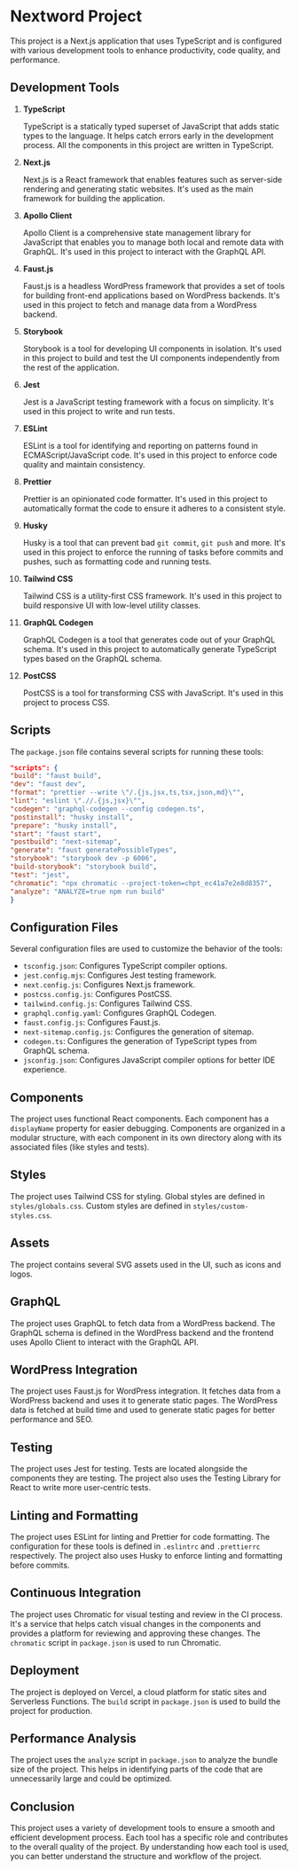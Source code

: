 # Nextword Project

This project is a Next.js application that uses TypeScript and is configured with various development tools to enhance productivity, code quality, and performance.

## Development Tools

1. **TypeScript**

   TypeScript is a statically typed superset of JavaScript that adds static types to the language. It helps catch errors early in the development process. All the components in this project are written in TypeScript.

2. **Next.js**

   Next.js is a React framework that enables features such as server-side rendering and generating static websites. It's used as the main framework for building the application.

3. **Apollo Client**

   Apollo Client is a comprehensive state management library for JavaScript that enables you to manage both local and remote data with GraphQL. It's used in this project to interact with the GraphQL API.

4. **Faust.js**

   Faust.js is a headless WordPress framework that provides a set of tools for building front-end applications based on WordPress backends. It's used in this project to fetch and manage data from a WordPress backend.

5. **Storybook**

   Storybook is a tool for developing UI components in isolation. It's used in this project to build and test the UI components independently from the rest of the application.

6. **Jest**

   Jest is a JavaScript testing framework with a focus on simplicity. It's used in this project to write and run tests.

7. **ESLint**

   ESLint is a tool for identifying and reporting on patterns found in ECMAScript/JavaScript code. It's used in this project to enforce code quality and maintain consistency.

8. **Prettier**

   Prettier is an opinionated code formatter. It's used in this project to automatically format the code to ensure it adheres to a consistent style.

9. **Husky**

   Husky is a tool that can prevent bad `git commit`, `git push` and more. It's used in this project to enforce the running of tasks before commits and pushes, such as formatting code and running tests.

10. **Tailwind CSS**

    Tailwind CSS is a utility-first CSS framework. It's used in this project to build responsive UI with low-level utility classes.

11. **GraphQL Codegen**

    GraphQL Codegen is a tool that generates code out of your GraphQL schema. It's used in this project to automatically generate TypeScript types based on the GraphQL schema.

12. **PostCSS**

    PostCSS is a tool for transforming CSS with JavaScript. It's used in this project to process CSS.

## Scripts

The `package.json` file contains several scripts for running these tools:

```json
"scripts": {
"build": "faust build",
"dev": "faust dev",
"format": "prettier --write \"/.{js,jsx,ts,tsx,json,md}\"",
"lint": "eslint \".//.{js,jsx}\"",
"codegen": "graphql-codegen --config codegen.ts",
"postinstall": "husky install",
"prepare": "husky install",
"start": "faust start",
"postbuild": "next-sitemap",
"generate": "faust generatePossibleTypes",
"storybook": "storybook dev -p 6006",
"build-storybook": "storybook build",
"test": "jest",
"chromatic": "npx chromatic --project-token=chpt_ec41a7e2e8d8357",
"analyze": "ANALYZE=true npm run build"
}
```

## Configuration Files

Several configuration files are used to customize the behavior of the tools:

- `tsconfig.json`: Configures TypeScript compiler options.
- `jest.config.mjs`: Configures Jest testing framework.
- `next.config.js`: Configures Next.js framework.
- `postcss.config.js`: Configures PostCSS.
- `tailwind.config.js`: Configures Tailwind CSS.
- `graphql.config.yaml`: Configures GraphQL Codegen.
- `faust.config.js`: Configures Faust.js.
- `next-sitemap.config.js`: Configures the generation of sitemap.
- `codegen.ts`: Configures the generation of TypeScript types from GraphQL schema.
- `jsconfig.json`: Configures JavaScript compiler options for better IDE experience.

## Components

The project uses functional React components. Each component has a `displayName` property for easier debugging. Components are organized in a modular structure, with each component in its own directory along with its associated files (like styles and tests).

## Styles

The project uses Tailwind CSS for styling. Global styles are defined in `styles/globals.css`. Custom styles are defined in `styles/custom-styles.css`.

## Assets

The project contains several SVG assets used in the UI, such as icons and logos.

## GraphQL

The project uses GraphQL to fetch data from a WordPress backend. The GraphQL schema is defined in the WordPress backend and the frontend uses Apollo Client to interact with the GraphQL API.

## WordPress Integration

The project uses Faust.js for WordPress integration. It fetches data from a WordPress backend and uses it to generate static pages. The WordPress data is fetched at build time and used to generate static pages for better performance and SEO.

## Testing

The project uses Jest for testing. Tests are located alongside the components they are testing. The project also uses the Testing Library for React to write more user-centric tests.

## Linting and Formatting

The project uses ESLint for linting and Prettier for code formatting. The configuration for these tools is defined in `.eslintrc` and `.prettierrc` respectively. The project also uses Husky to enforce linting and formatting before commits.

## Continuous Integration

The project uses Chromatic for visual testing and review in the CI process. It's a service that helps catch visual changes in the components and provides a platform for reviewing and approving these changes. The `chromatic` script in `package.json` is used to run Chromatic.

## Deployment

The project is deployed on Vercel, a cloud platform for static sites and Serverless Functions. The `build` script in `package.json` is used to build the project for production.

## Performance Analysis

The project uses the `analyze` script in `package.json` to analyze the bundle size of the project. This helps in identifying parts of the code that are unnecessarily large and could be optimized.

## Conclusion

This project uses a variety of development tools to ensure a smooth and efficient development process. Each tool has a specific role and contributes to the overall quality of the project. By understanding how each tool is used, you can better understand the structure and workflow of the project.
